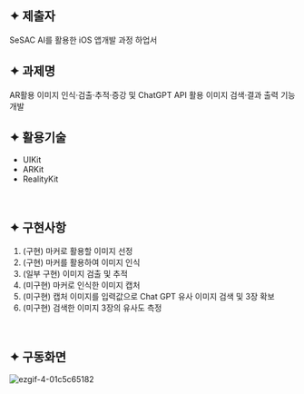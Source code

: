 ## ✦ 제출자

SeSAC AI를 활용한 iOS 앱개발 과정 하업서
<br/>

## ✦ 과제명

AR활용 이미지 인식·검출·추적·증강 및 ChatGPT API 활용 이미지 검색·결과 출력 기능 개발
<br/>

## ✦ 활용기술

- UIKit
- ARKit
- RealityKit 
<br/>

## ✦ 구현사항

1. (구현) 마커로 활용할 이미지 선정
2. (구현) 마커를 활용하여 이미지 인식
3. (일부 구현) 이미지 검출 및 추적 
4. (미구현) 마커로 인식한 이미지 캡처
5. (미구현) 캡처 이미지를 입력값으로 Chat GPT 유사 이미지 검색 및 3장 확보 
6. (미구현) 검색한 이미지 3장의 유사도 측정
<br/>

## ✦ 구동화면

![ezgif-4-01c5c65182](https://github.com/hemil0102/authlabs/assets/83139316/87784f47-3a29-4599-8ba2-1364e8878d83)
